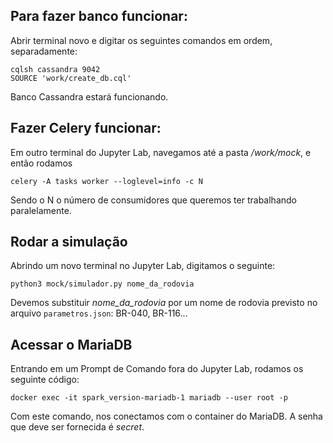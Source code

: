 ## Para fazer banco funcionar:
Abrir terminal novo e digitar os seguintes comandos em ordem, separadamente:
```
cqlsh cassandra 9042
SOURCE 'work/create_db.cql'
```

Banco Cassandra estará funcionando.

## Fazer Celery funcionar:
Em outro terminal do Jupyter Lab, navegamos até a pasta */work/mock*, e então rodamos
```
celery -A tasks worker --loglevel=info -c N
```
Sendo o N o número de consumidores que queremos ter trabalhando paralelamente.

## Rodar a simulação
Abrindo um novo terminal no Jupyter Lab, digitamos o seguinte:
```
python3 mock/simulador.py nome_da_rodovia
```
Devemos substituir *nome_da_rodovia* por um nome de rodovia previsto no arquivo `parametros.json`: BR-040, BR-116...

## Acessar o MariaDB
Entrando em um Prompt de Comando fora do Jupyter Lab, rodamos os seguinte código:
```
docker exec -it spark_version-mariadb-1 mariadb --user root -p
```
Com este comando, nos conectamos com o container do MariaDB. A senha que deve ser fornecida é *secret*.

